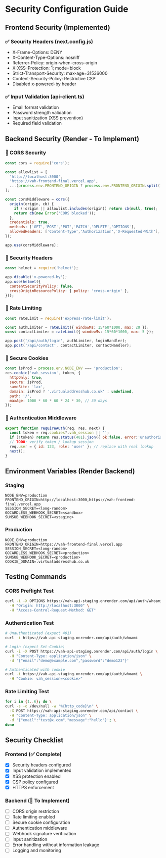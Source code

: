 # Security Configuration Guide

## Frontend Security (Implemented)

### ✅ Security Headers (next.config.js)
- X-Frame-Options: DENY
- X-Content-Type-Options: nosniff
- Referrer-Policy: origin-when-cross-origin
- X-XSS-Protection: 1; mode=block
- Strict-Transport-Security: max-age=31536000
- Content-Security-Policy: Restrictive CSP
- Disabled x-powered-by header

### ✅ Input Validation (api-client.ts)
- Email format validation
- Password strength validation
- Input sanitization (XSS prevention)
- Required field validation

## Backend Security (Render - To Implement)

### 🔧 CORS Security
```javascript
const cors = require('cors');

const allowlist = [
  'http://localhost:3000',
  'https://vah-frontend-final.vercel.app',
  ...(process.env.FRONTEND_ORIGIN ? process.env.FRONTEND_ORIGIN.split(',') : []),
];

const corsMiddleware = cors({
  origin(origin, cb) {
    if (!origin || allowlist.includes(origin)) return cb(null, true);
    return cb(new Error('CORS blocked'));
  },
  credentials: true,
  methods: ['GET','POST','PUT','PATCH','DELETE','OPTIONS'],
  allowedHeaders: ['Content-Type','Authorization','X-Requested-With'],
});

app.use(corsMiddleware);
```

### 🔧 Security Headers
```javascript
const helmet = require('helmet');

app.disable('x-powered-by');
app.use(helmet({
  contentSecurityPolicy: false,
  crossOriginResourcePolicy: { policy: 'cross-origin' },
}));
```

### 🔧 Rate Limiting
```javascript
const rateLimit = require('express-rate-limit');

const authLimiter = rateLimit({ windowMs: 15*60*1000, max: 20 });
const contactLimiter = rateLimit({ windowMs: 15*60*1000, max: 5 });

app.post('/api/auth/login', authLimiter, loginHandler);
app.post('/api/contact', contactLimiter, contactHandler);
```

### 🔧 Secure Cookies
```javascript
const isProd = process.env.NODE_ENV === 'production';
res.cookie('vah_session', token, {
  httpOnly: true,
  secure: isProd,
  sameSite: 'lax',
  domain: isProd ? '.virtualaddresshub.co.uk' : undefined,
  path: '/',
  maxAge: 1000 * 60 * 60 * 24 * 30, // 30 days
});
```

### 🔧 Authentication Middleware
```javascript
export function requireAuth(req, res, next) {
  const token = req.cookies?.vah_session || '';
  if (!token) return res.status(401).json({ ok:false, error:'unauthorised' });
  // TODO: verify token / lookup session
  req.user = { id: 123, role: 'user' }; // replace with real lookup
  next();
}
```

## Environment Variables (Render Backend)

### Staging
```
NODE_ENV=production
FRONTEND_ORIGIN=http://localhost:3000,https://vah-frontend-final.vercel.app
SESSION_SECRET=<long-random>
GOCARDLESS_WEBHOOK_SECRET=<sandbox>
SUMSUB_WEBHOOK_SECRET=<staging>
```

### Production
```
NODE_ENV=production
FRONTEND_ORIGIN=https://vah-frontend-final.vercel.app
SESSION_SECRET=<long-random>
GOCARDLESS_WEBHOOK_SECRET=<production>
SUMSUB_WEBHOOK_SECRET=<production>
COOKIE_DOMAIN=.virtualaddresshub.co.uk
```

## Testing Commands

### CORS Preflight Test
```bash
curl -i -X OPTIONS https://vah-api-staging.onrender.com/api/auth/whoami \
  -H "Origin: http://localhost:3000" \
  -H "Access-Control-Request-Method: GET"
```

### Authentication Test
```bash
# Unauthenticated (expect 401)
curl -i https://vah-api-staging.onrender.com/api/auth/whoami

# Login (expect Set-Cookie)
curl -i -X POST https://vah-api-staging.onrender.com/api/auth/login \
  -H "Content-Type: application/json" \
  -d '{"email":"demo@example.com","password":"demo123"}'

# Authenticated with cookie
curl -i https://vah-api-staging.onrender.com/api/auth/whoami \
  -H "Cookie: vah_session=<cookie>"
```

### Rate Limiting Test
```bash
for i in {1..6}; do \
curl -s -o /dev/null -w "%{http_code}\n" \
  -X POST https://vah-api-staging.onrender.com/api/contact \
  -H "Content-Type: application/json" \
  -d '{"email":"test@x.com","message":"hello"}'; \
done
```

## Security Checklist

### Frontend (✅ Complete)
- [x] Security headers configured
- [x] Input validation implemented
- [x] XSS protection enabled
- [x] CSP policy configured
- [x] HTTPS enforcement

### Backend (🔧 To Implement)
- [ ] CORS origin restriction
- [ ] Rate limiting enabled
- [ ] Secure cookie configuration
- [ ] Authentication middleware
- [ ] Webhook signature verification
- [ ] Input sanitization
- [ ] Error handling without information leakage
- [ ] Logging and monitoring
